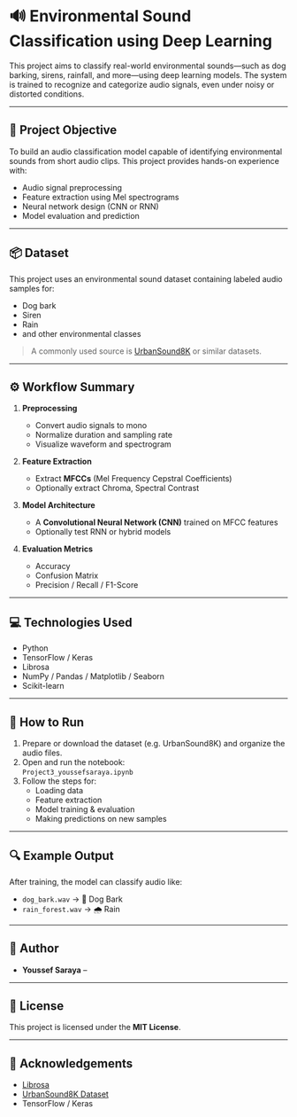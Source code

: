 # 🔊 Environmental Sound Classification using Deep Learning

This project aims to classify real-world environmental sounds—such as dog barking, sirens, rainfall, and more—using deep learning models. The system is trained to recognize and categorize audio signals, even under noisy or distorted conditions.

---

## 🎯 Project Objective

To build an audio classification model capable of identifying environmental sounds from short audio clips. This project provides hands-on experience with:

- Audio signal preprocessing
- Feature extraction using Mel spectrograms
- Neural network design (CNN or RNN)
- Model evaluation and prediction

---

## 📦 Dataset

This project uses an environmental sound dataset containing labeled audio samples for:
- Dog bark
- Siren
- Rain
- and other environmental classes

> A commonly used source is [UrbanSound8K](https://urbansounddataset.weebly.com/urbansound8k.html) or similar datasets.

---

## ⚙️ Workflow Summary

1. **Preprocessing**
   - Convert audio signals to mono
   - Normalize duration and sampling rate
   - Visualize waveform and spectrogram

2. **Feature Extraction**
   - Extract **MFCCs** (Mel Frequency Cepstral Coefficients)
   - Optionally extract Chroma, Spectral Contrast

3. **Model Architecture**
   - A **Convolutional Neural Network (CNN)** trained on MFCC features
   - Optionally test RNN or hybrid models

4. **Evaluation Metrics**
   - Accuracy
   - Confusion Matrix
   - Precision / Recall / F1-Score

---

## 💻 Technologies Used

- Python
- TensorFlow / Keras
- Librosa
- NumPy / Pandas / Matplotlib / Seaborn
- Scikit-learn

---

## 📂 How to Run

1. Prepare or download the dataset (e.g. UrbanSound8K) and organize the audio files.
2. Open and run the notebook:  
   `Project3_youssefsaraya.ipynb`
3. Follow the steps for:
   - Loading data
   - Feature extraction
   - Model training & evaluation
   - Making predictions on new samples

---

## 🔍 Example Output

After training, the model can classify audio like:

- `dog_bark.wav` → 🐶 Dog Bark  
- `rain_forest.wav` → 🌧️ Rain

---

## 👤 Author

- **Youssef Saraya** – 

---

## 📄 License

This project is licensed under the **MIT License**.

---

## 🙌 Acknowledgements

- [Librosa](https://librosa.org/)
- [UrbanSound8K Dataset](https://urbansounddataset.weebly.com/urbansound8k.html)
- TensorFlow / Keras
